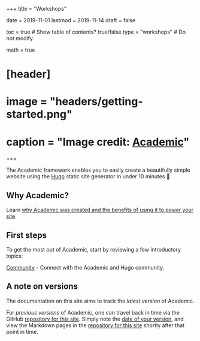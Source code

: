 +++
title = "Workshops"

date = 2019-11-01
lastmod = 2019-11-14
draft = false

toc = true  # Show table of contents? true/false
type = "workshops"  # Do not modify.

math = true

# [header]
# image = "headers/getting-started.png"
# caption = "Image credit: [**Academic**](https://github.com/gcushen/hugo-academic/)"
+++

The Academic framework enables you to easily create a beautifully simple website using the [Hugo](https://gohugo.io) static site generator in under 10 minutes :rocket:

## Why Academic?

Learn [why Academic was created and the benefits of using it to power your site](https://georgecushen.com/create-your-website-with-hugo/).

## First steps

To get the most out of Academic, start by reviewing a few introductory topics:


[Community](http://discuss.gohugo.io) - Connect with the Academic and Hugo community.

## A note on versions

The documentation on this site aims to track the _latest version_ of Academic. 

For _previous versions_ of Academic, one can travel back in time via the GitHub [repository for this site](https://github.com/sourcethemes/academic-www). Simply note the [date of your version](https://github.com/gcushen/hugo-academic/releases), and view the Markdown pages in the [repository for this site](https://github.com/sourcethemes/academic-www) shortly after that point in time.
